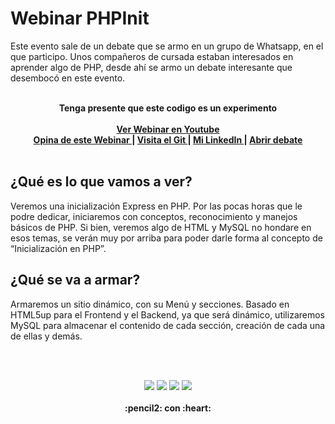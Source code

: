 
# Webinar PHPInit


Este evento sale de un debate que se armo en un grupo de Whatsapp, en el que participo. Unos compañeros de cursada estaban interesados en aprender algo de PHP, desde ahí se armo un debate interesante que desembocó en este evento.
<br><br>
  <p align="center">
  <strong>Tenga presente que este codigo es un experimento</strong>
  <br><br>
    <strong>
      <a href="https://www.youtube.com/watch?v=7kuiMmyxccA"> Ver Webinar en Youtube</a>
      <br>
      <a href="https://bit.ly/3rVjHus"> Opina de este Webinar </a> | 
      <a href="https://bit.ly/2OLW49a"> Visita el Git </a> | 
      <a href="https://bit.ly/3le1lSV"> Mi LinkedIn </a> | 
      <a href="https://github.com/gusgeek/Webinar-PHPInit/discussions"> Abrir debate </a>
      <br> <br>
    </strong>
  </p>


## ¿Qué es lo que vamos a ver?
Veremos una inicialización Express en PHP. Por las pocas horas que le podre dedicar, iniciaremos con conceptos, reconocimiento y manejos básicos de PHP. Si bien, veremos algo de HTML y MySQL no hondare en esos temas, se verán muy por arriba para poder darle forma al concepto de “Inicialización en PHP”.
 
## ¿Qué se va a armar?
Armaremos un sitio dinámico, con su Menú y secciones. Basado en HTML5up para el Frontend y el Backend, ya que será dinámico, utilizaremos MySQL para almacenar el contenido de cada sección, creación de cada una de ellas y demás.

<br><br>
<p align="center">
    <img src="https://img.shields.io/github/downloads/gusgeek/Webinar-PHPInit/total">  
    <img src="https://img.shields.io/github/v/release/gusgeek/Webinar-PHPInit">  
    <img src="https://img.shields.io/github/release-date/gusgeek/Webinar-PHPInit">  
    <img src="https://img.shields.io/github/languages/code-size/gusgeek/Webinar-PHPInit">
  <br><br>
  <strong>:pencil2: con :heart:</strong>
</p>


